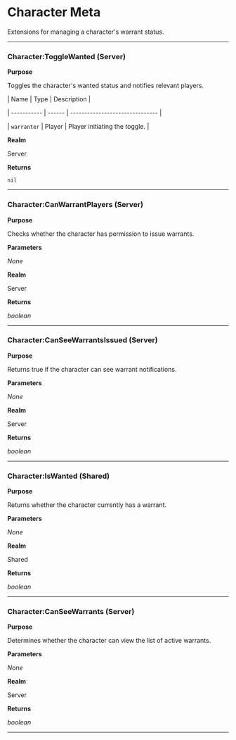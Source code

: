 # Character Meta

Extensions for managing a character's warrant status.

---

### Character:ToggleWanted (Server)

**Purpose**

Toggles the character's wanted status and notifies relevant players.

| Name        | Type   | Description                     |

| ----------- | ------ | ------------------------------- |

| `warranter` | Player | Player initiating the toggle. |

**Realm**

Server

**Returns**

`nil`

---

### Character:CanWarrantPlayers (Server)

**Purpose**

Checks whether the character has permission to issue warrants.

**Parameters**

*None*

**Realm**

Server

**Returns**

*boolean*

---

### Character:CanSeeWarrantsIssued (Server)

**Purpose**

Returns true if the character can see warrant notifications.

**Parameters**

*None*

**Realm**

Server

**Returns**

*boolean*

---

### Character:IsWanted (Shared)

**Purpose**

Returns whether the character currently has a warrant.

**Parameters**

*None*

**Realm**

Shared

**Returns**

*boolean*

---

### Character:CanSeeWarrants (Server)

**Purpose**

Determines whether the character can view the list of active warrants.

**Parameters**

*None*

**Realm**

Server

**Returns**

*boolean*

---

